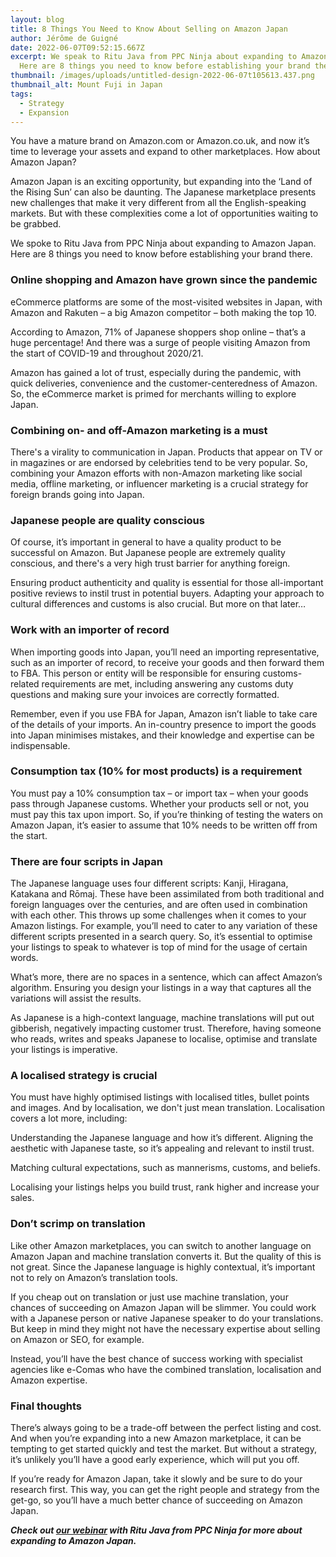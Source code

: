 ```yaml
---
layout: blog
title: 8 Things You Need to Know About Selling on Amazon Japan
author: Jérôme de Guigné
date: 2022-06-07T09:52:15.667Z
excerpt: We speak to Ritu Java from PPC Ninja about expanding to Amazon Japan.
  Here are 8 things you need to know before establishing your brand there.
thumbnail: /images/uploads/untitled-design-2022-06-07t105613.437.png
thumbnail_alt: Mount Fuji in Japan
tags:
  - Strategy
  - Expansion
---
```

You have a mature brand on Amazon.com or Amazon.co.uk, and now it’s time to leverage your assets and expand to other marketplaces. How about Amazon Japan?  

Amazon Japan is an exciting opportunity, but expanding into the ‘Land of the Rising Sun’ can also be daunting. The Japanese marketplace presents new challenges that make it very different from all the English-speaking markets. But with these complexities come a lot of opportunities waiting to be grabbed.

We spoke to Ritu Java from PPC Ninja about expanding to Amazon Japan. Here are 8 things you need to know before establishing your brand there.

### Online shopping and Amazon have grown since the pandemic

eCommerce platforms are some of the most-visited websites in Japan, with Amazon and Rakuten – a big Amazon competitor – both making the top 10.

According to Amazon, 71% of Japanese shoppers shop online – that’s a huge percentage! And there was a surge of people visiting Amazon from the start of COVID-19 and throughout 2020/21.

Amazon has gained a lot of trust, especially during the pandemic, with quick deliveries, convenience and the customer-centeredness of Amazon. So, the eCommerce market is primed for merchants willing to explore Japan.

### Combining on- and off-Amazon marketing is a must

There's a virality to communication in Japan. Products that appear on TV or in magazines or are endorsed by celebrities tend to be very popular. So, combining your Amazon efforts with non-Amazon marketing like social media, offline marketing, or influencer marketing is a crucial strategy for foreign brands going into Japan.

### Japanese people are quality conscious

Of course, it’s important in general to have a quality product to be successful on Amazon. But Japanese people are extremely quality conscious, and there's a very high trust barrier for anything foreign.

Ensuring product authenticity and quality is essential for those all-important positive reviews to instil trust in potential buyers. Adapting your approach to cultural differences and customs is also crucial. But more on that later…

### Work with an importer of record

When importing goods into Japan, you’ll need an importing representative, such as an importer of record, to receive your goods and then forward them to FBA. This person or entity will be responsible for ensuring customs-related requirements are met, including answering any customs duty questions and making sure your invoices are correctly formatted.

Remember, even if you use FBA for Japan, Amazon isn’t liable to take care of the details of your imports. An in-country presence to import the goods into Japan minimises mistakes, and their knowledge and expertise can be indispensable.

### Consumption tax (10% for most products) is a requirement

You must pay a 10% consumption tax – or import tax – when your goods pass through Japanese customs. Whether your products sell or not, you must pay this tax upon import. So, if you’re thinking of testing the waters on Amazon Japan, it’s easier to assume that 10% needs to be written off from the start.

### There are four scripts in Japan

The Japanese language uses four different scripts: Kanji, Hiragana, Katakana and Rōmaj. These have been assimilated from both traditional and foreign languages over the centuries, and are often used in combination with each other. This throws up some challenges when it comes to your Amazon listings. For example, you’ll need to cater to any variation of these different scripts presented in a search query. So, it’s essential to optimise your listings to speak to whatever is top of mind for the usage of certain words.

What’s more, there are no spaces in a sentence, which can affect Amazon’s algorithm. Ensuring you design your listings in a way that captures all the variations will assist the results.

As Japanese is a high-context language, machine translations will put out gibberish, negatively impacting customer trust. Therefore, having someone who reads, writes and speaks Japanese to localise, optimise and translate your listings is imperative.

### A localised strategy is crucial

You must have highly optimised listings with localised titles, bullet points and images. And by localisation, we don't just mean translation. Localisation covers a lot more, including:

Understanding the Japanese language and how it’s different.
Aligning the aesthetic with Japanese taste, so it’s appealing and relevant to instil trust.

Matching cultural expectations, such as mannerisms, customs, and beliefs.

Localising your listings helps you build trust, rank higher and increase your sales.

### Don’t scrimp on translation

Like other Amazon marketplaces, you can switch to another language on Amazon Japan and machine translation converts it. But the quality of this is not great. Since the Japanese language is highly contextual, it’s important not to rely on Amazon’s translation tools.

If you cheap out on translation or just use machine translation, your chances of succeeding on Amazon Japan will be slimmer. You could work with a Japanese person or native Japanese speaker to do your translations. But keep in mind they might not have the necessary expertise about selling on Amazon or SEO, for example.

Instead, you’ll have the best chance of success working with specialist agencies like e-Comas who have the combined translation, localisation and Amazon expertise. 

### Final thoughts

There’s always going to be a trade-off between the perfect listing and cost. And when you’re expanding into a new Amazon marketplace, it can be tempting to get started quickly and test the market. But without a strategy, it’s unlikely you’ll have a good early experience, which will put you off.

If you’re ready for Amazon Japan, take it slowly and be sure to do your research first. This way, you can get the right people and strategy from the get-go, so you’ll have a much better chance of succeeding on Amazon Japan.

***Check out [our webinar](https://youtu.be/3IXasA8hTXs) with Ritu Java from PPC Ninja for more about expanding to Amazon Japan.***